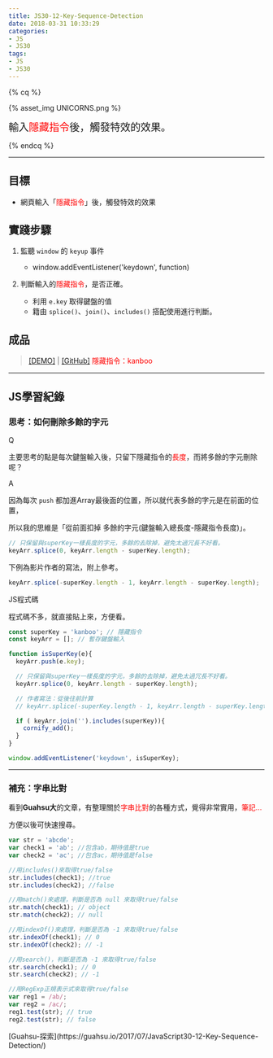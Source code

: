 ```yaml
---
title: JS30-12-Key-Sequence-Detection
date: 2018-03-31 10:33:29
categories: 
- JS
- JS30
tags:
- JS
- JS30
---
```


{% cq %}

{% asset_img UNICORNS.png %}

<font style="font-size:20px;">輸入<font color="red">隱藏指令</font>後，觸發特效的效果。</font>

{% endcq %}

<!-- more -->
***

## 目標

- 網頁輸入「<font color="red">隱藏指令</font>」後，觸發特效的效果


## 實踐步驟

1. 監聽 `window` 的 `keyup` 事件
    - window.addEventListener('keydown', function)

2. 判斷輸入的<font color="red">隱藏指令</font>，是否正確。
    - 利用 `e.key` 取得鍵盤的值
    - 籍由 `splice()`、`join()`、`includes()` 搭配使用進行判斷。

## 成品

>[[DEMO]](https://kanboo.github.io/JavaScript30/12%20-%20Key%20Sequence%20Detection/) | [[GitHub]](https://github.com/kanboo/JavaScript30/blob/master/12%20-%20Key%20Sequence%20Detection/index.html)
><font color="red">隱藏指令：kanboo</font>


***
## JS學習紀錄

### 思考：如何刪除多餘的字元

<span id="inline-toc">Q</span>

主要思考的點是每次鍵盤輸入後，只留下隱藏指令的<font color="red">長度</font>，而將多餘的字元刪除呢？

<span id="inline-toc">A</span>

因為每次 `push` 都加進Array最後面的位置，所以就代表多餘的字元是在前面的位置，

所以我的思維是「從前面扣掉 多餘的字元(鍵盤輸入總長度-隱藏指令長度)」。

``` js 從前面計算
// 只保留與superKey一樣長度的字元，多餘的去除掉，避免太過冗長不好看。
keyArr.splice(0, keyArr.length - superKey.length);
```

下例為影片作者的寫法，附上參考。

``` js 作者寫法：從後往前計算
keyArr.splice(-superKey.length - 1, keyArr.length - superKey.length); 
```


<span id="inline-purple">JS程式碼</span>

程式碼不多，就直接貼上來，方便看。

``` js 整段程式碼
const superKey = 'kanboo'; // 隱藏指令
const keyArr = []; // 暫存鍵盤輸入

function isSuperKey(e){
  keyArr.push(e.key);

  // 只保留與superKey一樣長度的字元，多餘的去除掉，避免太過冗長不好看。
  keyArr.splice(0, keyArr.length - superKey.length);

  // 作者寫法：從後往前計算
  // keyArr.splice(-superKey.length - 1, keyArr.length - superKey.length); 

  if ( keyArr.join('').includes(superKey)){
    cornify_add();
  }
}

window.addEventListener('keydown', isSuperKey);
```

***
### 補充：字串比對

看到**Guahsu大**的文章，有整理關於<font color="red">字串比對</font>的各種方式，覺得非常實用，<font color="red">筆記...</font>

方便以後可快速搜尋。

``` js 各種判斷的方式
var str = 'abcde';
var check1 = 'ab'; //包含ab，期待值是true
var check2 = 'ac'; //包含ac，期待值是false

//用includes()來取得true/false
str.includes(check1); //true
str.includes(check2); //false

//用match()來處理，判斷是否為 null 來取得true/false
str.match(check1); // object
str.match(check2); // null

//用indexOf()來處理，判斷是否為 -1 來取得true/false
str.indexOf(check1); // 0
str.indexOf(check2); // -1

//用search()，判斷是否為 -1 來取得true/false
str.search(check1); // 0
str.search(check2); // -1

//用RegExp正規表示式來取得true/false
var reg1 = /ab/;
var reg2 = /ac/;
reg1.test(str); // true
reg2.test(str); // false
```

<div class="note info">[Guahsu-探索](https://guahsu.io/2017/07/JavaScript30-12-Key-Sequence-Detection/)</div>

